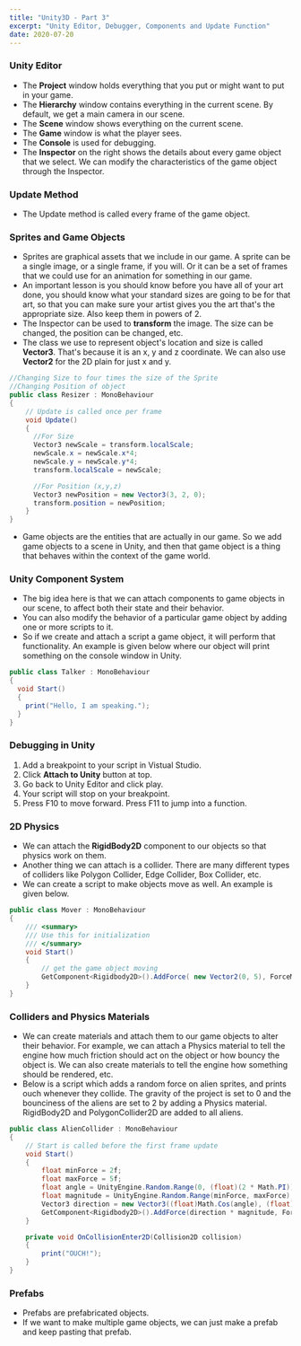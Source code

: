```yaml
---
title: "Unity3D - Part 3"
excerpt: "Unity Editor, Debugger, Components and Update Function"
date: 2020-07-20
---
```


### Unity Editor

- The **Project** window holds everything that you put or might want to put in your game.
- The **Hierarchy** window contains everything in the current scene. By default, we get a main camera in our scene.
- The **Scene** window shows everything on the current scene.
- The **Game** window is what the player sees.
- The **Console** is used for debugging.
- The **Inspector** on the right shows the details about every game object that we select. We can modify the characteristics of the game object through the Inspector.

### Update Method

- The Update method is called every frame of the game object.

### Sprites and Game Objects

- Sprites are graphical assets that we include in our game.  A sprite can be a single image, or a single frame, if you will. Or it can be a set of frames that we could use for an animation for something in our game.
-  An important lesson is you should know before you have all of your art done, you should know what your standard sizes are going to be for that art, so that you can make sure your artist gives you the art that's the appropriate size. Also keep them in powers of 2.
- The Inspector can be used to **transform** the image. The size can be changed, the position can be changed, etc.
- The class we use to represent object's location and size is called **Vector3**. That's because it is an x, y and z coordinate. We can also use **Vector2** for the 2D plain for just x and y.

```cs
//Changing Size to four times the size of the Sprite
//Changing Position of object
public class Resizer : MonoBehaviour
{
    // Update is called once per frame
    void Update()
    {
      //For Size
      Vector3 newScale = transform.localScale;
      newScale.x = newScale.x*4;
      newScale.y = newScale.y*4;
      transform.localScale = newScale;

      //For Position (x,y,z)
      Vector3 newPosition = new Vector3(3, 2, 0);
      transform.position = newPosition;
    }
}
```

- Game objects are the entities that are actually in our game. So we add game objects to a scene in Unity, and then that game object is a thing that behaves within the context of the game world.



### Unity Component System

- The big idea here is that we can attach components to game objects in our scene, to affect both their state and their behavior.
- You can also modify the behavior of a particular game object by adding one or more scripts to it.
- So if we create and attach a script a game object, it will perform that functionality. An example is given below where our object will print something on the console window in Unity.

```cs
public class Talker : MonoBehaviour
{
  void Start()
  {
    print("Hello, I am speaking.");
  }
}
```

### Debugging in Unity

1. Add a breakpoint to your script in Vistual Studio.
2. Click **Attach to Unity** button at top.
3. Go back to Unity Editor and click play.
4. Your script will stop on your breakpoint.
5. Press F10 to move forward. Press F11 to jump into a function.

### 2D Physics

- We can attach the **RigidBody2D** component to our objects so that physics work on them.
- Another thing we can attach is a collider. There are many different types of colliders like Polygon Collider, Edge Collider, Box Collider, etc.
- We can create a script to make objects move as well. An example is given below.

```cs
public class Mover : MonoBehaviour
{
	/// <summary>
	/// Use this for initialization
	/// </summary>
	void Start()
	{
        // get the game object moving
        GetComponent<Rigidbody2D>().AddForce( new Vector2(0, 5), ForceMode2D.Impulse);		
	}
}
```

### Colliders and Physics Materials

- We can create materials and attach them to our game objects to alter their behavior. For example, we can attach a Physics material to tell the engine how much friction should act on the object or how bouncy the object is. We can also create materials to tell the engine how something should be rendered, etc.
- Below is a script which adds a random force on alien sprites, and prints ouch whenever they collide. The gravity of the project is set to 0 and the bounciness of the aliens are set to 2 by adding a Physics material. RigidBody2D and PolygonCollider2D are added to all aliens.

```cs
public class AlienCollider : MonoBehaviour
{
    // Start is called before the first frame update
    void Start()
    {
        float minForce = 2f;
        float maxForce = 5f;
        float angle = UnityEngine.Random.Range(0, (float)(2 * Math.PI));
        float magnitude = UnityEngine.Random.Range(minForce, maxForce);
        Vector3 direction = new Vector3((float)Math.Cos(angle), (float)Math.Sin(angle));
        GetComponent<Rigidbody2D>().AddForce(direction * magnitude, ForceMode2D.Impulse);
    }

    private void OnCollisionEnter2D(Collision2D collision)
    {
        print("OUCH!");
    }
}
```

### Prefabs

- Prefabs are prefabricated objects.
- If we want to make multiple game objects, we can just make a prefab and keep pasting that prefab.
